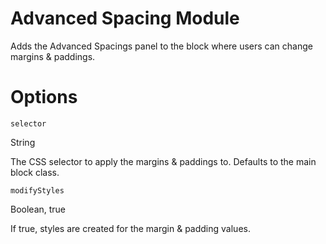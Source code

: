 # Advanced Spacing Module

Adds the Advanced Spacings panel to the block where users can change margins & paddings.

# Options

`selector`

String

The CSS selector to apply the margins & paddings to. Defaults to the main block class.

`modifyStyles`

Boolean, true

If true, styles are created for the margin & padding values.
